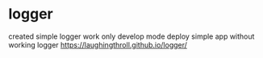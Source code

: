 # logger

created simple logger work only develop mode
deploy simple app without working logger https://laughingthroll.github.io/logger/
